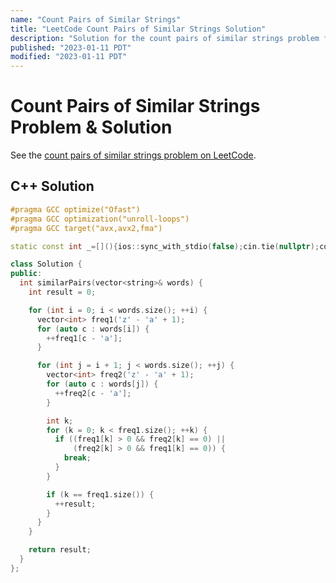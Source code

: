 ```yaml
---
name: "Count Pairs of Similar Strings"
title: "LeetCode Count Pairs of Similar Strings Solution"
description: "Solution for the count pairs of similar strings problem from LeetCode."
published: "2023-01-11 PDT"
modified: "2023-01-11 PDT"
---
```


# Count Pairs of Similar Strings Problem & Solution

See the [count pairs of similar strings problem on LeetCode](https://leetcode.com/problems/count-pairs-of-similar-strings).

## C++ Solution

```cpp
#pragma GCC optimize("Ofast")
#pragma GCC optimization("unroll-loops")
#pragma GCC target("avx,avx2,fma")

static const int _=[](){ios::sync_with_stdio(false);cin.tie(nullptr);cout.tie(nullptr);return 0;}();

class Solution {
public:
  int similarPairs(vector<string>& words) {
    int result = 0;

    for (int i = 0; i < words.size(); ++i) {
      vector<int> freq1('z' - 'a' + 1);
      for (auto c : words[i]) {
        ++freq1[c - 'a'];
      }

      for (int j = i + 1; j < words.size(); ++j) {
        vector<int> freq2('z' - 'a' + 1);
        for (auto c : words[j]) {
          ++freq2[c - 'a'];
        }

        int k;
        for (k = 0; k < freq1.size(); ++k) {
          if ((freq1[k] > 0 && freq2[k] == 0) ||
              (freq2[k] > 0 && freq1[k] == 0)) {
            break;
          }
        }

        if (k == freq1.size()) {
          ++result;
        }
      }
    }

    return result;
  }
};
```
